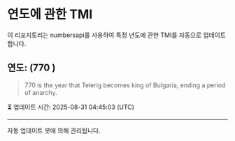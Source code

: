 
# 연도에 관한 TMI

이 리포지토리는 numbersapi를 사용하여 특정 년도에 관한 TMI를 자동으로 업데이트합니다.

## 연도: (770 )
> 770 is the year that Telerig becomes king of Bulgaria, ending a period of anarchy.

⏳ 업데이트 시간: 2025-08-31 04:45:03 (UTC)

---
자동 업데이트 봇에 의해 관리됩니다.
